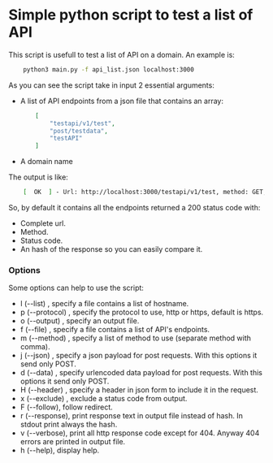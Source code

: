 # Simple python script to test a list of API 

This script is usefull to test a list of API on a domain. An example is:
``` bash
    python3 main.py -f api_list.json localhost:3000
```

As you can see the script take in input 2 essential arguments: 
 - A list of API endpoints from a json file that contains an array: 
    ``` json
        [
            "testapi/v1/test",
            "post/testdata",
            "testAPI"
        ]
    ```
 - A domain name

The output is like: 
``` bash
    [  OK  ] - Url: http://localhost:3000/testapi/v1/test, method: GET, status: 200, response: 25762da4fef7ed704a8746ac7a0d37ec
```

So, by default it contains all the endpoints returned a 200 status code with: 
 - Complete url.
 - Method. 
 - Status code.
 - An hash of the response so you can easily compare it.

### Options
Some options can help to use the script: 
 - l (--list) <filename>, specify a file contains a list of hostname.
 - p (--protocol) <protocol>, specify the protocol to use, http or https, default is https.
 - o (--output) <filename>, specify an output file.
 - f (--file) <filename>, specify a file contains a list of API's endpoints.
 - m (--method) <method list>, specify a list of method to use (separate method with comma).
 - j (--json) <string>, specify a json payload for post requests. With this options it send only POST.
 - d (--data) <string>, specify urlencoded data payload for post requests. With this options it send only POST.
 - H (--header) <string>, specify a header in json form to include it in the request.
 - x (--exclude) <status code>, exclude a status code from output.
 - F (--follow), follow redirect.
 - r (--response), print response text in output file instead of hash. In stdout print always the hash.
 - v (--verbose), print all http response code except for 404. Anyway 404 errors are printed in output file.
 - h (--help), display help. 